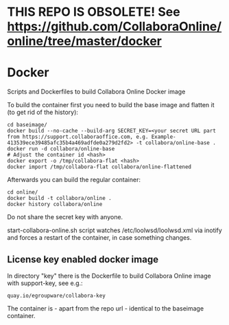 # THIS REPO IS OBSOLETE! See https://github.com/CollaboraOnline/online/tree/master/docker

# Docker
Scripts and Dockerfiles to build Collabora Online Docker image

To build the container first you need to build the base image and flatten it (to get rid of the history):

```
cd baseimage/
docker build --no-cache --build-arg SECRET_KEY=<your secret URL part from https://support.collaboraoffice.com, e.g. Example-413539ece39485afc35b4a469adfde0a279d2fd2> -t collabora/online-base .
docker run -d collabora/online-base
# Adjust the container id <hash>
docker export -o /tmp/collabora-flat <hash>
docker import /tmp/collabora-flat collabora/online-flattened
```

Afterwards you can build the regular container:
```
cd online/
docker build -t collabora/online .
docker history collabora/online
```

Do not share the secret key with anyone.

start-collabora-online.sh script watches /etc/loolwsd/loolwsd.xml via inotify and forces a restart of the container, in case something changes.

## License key enabled docker image

In directory "key" there is the Dockerfile to build Collabora Online image with support-key, see e.g.:

    quay.io/egroupware/collabora-key

The container is - apart from the repo url - identical to the baseimage container.
